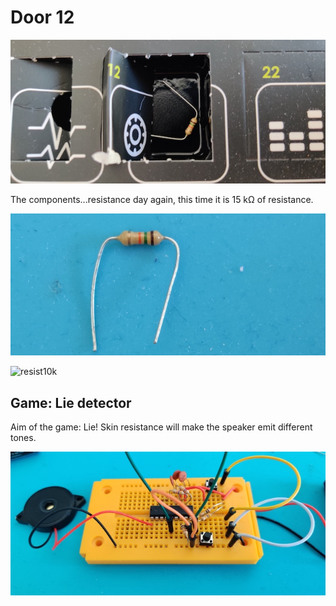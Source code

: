 # Door 12

![door](door.jpg)

The components...resistance day again, this time it is 15 k&#8486; of resistance.

![components](components.jpg)

![resist10k](resist470k.png)

## Game: Lie detector

Aim of the game: Lie! Skin resistance will make the speaker emit different tones.

![game](game.jpg)
